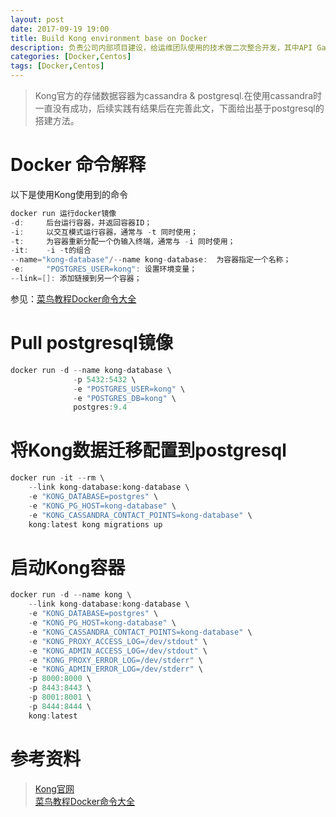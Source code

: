 ```yaml
---
layout: post
date: 2017-09-19 19:00
title: Build Kong environment base on Docker 
description: 负责公司内部项目建设，给运维团队使用的技术做二次整合开发，其中API Gataway使用开源的Kong，感觉挺有意思，研究一二；上篇文章写道“”在centos 7上搭建Docker环境”，因此本文将在Docker的基础上构建Kong.
categories: [Docker,Centos]
tags: [Docker,Centos]
---
```

> Kong官方的存储数据容器为cassandra & postgresql.在使用cassandra时一直没有成功，后续实践有结果后在完善此文，下面给出基于postgresql的搭建方法。

# Docker 命令解释
以下是使用Kong使用到的命令
```java
docker run 运行docker镜像
-d:     后台运行容器，并返回容器ID；
-i:     以交互模式运行容器，通常与 -t 同时使用；
-t:     为容器重新分配一个伪输入终端，通常与 -i 同时使用；
-it:    -i -t的组合
--name="kong-database"/--name kong-database:  为容器指定一个名称；
-e:     "POSTGRES_USER=kong": 设置环境变量；
--link=[]: 添加链接到另一个容器；
```
参见：[菜鸟教程Docker命令大全][1]

# Pull postgresql镜像
```java
docker run -d --name kong-database \
              -p 5432:5432 \
              -e "POSTGRES_USER=kong" \
              -e "POSTGRES_DB=kong" \
              postgres:9.4
```
# 将Kong数据迁移配置到postgresql
```java
docker run -it --rm \
    --link kong-database:kong-database \
    -e "KONG_DATABASE=postgres" \
    -e "KONG_PG_HOST=kong-database" \
    -e "KONG_CASSANDRA_CONTACT_POINTS=kong-database" \
    kong:latest kong migrations up
```

# 启动Kong容器
```java
docker run -d --name kong \
    --link kong-database:kong-database \
    -e "KONG_DATABASE=postgres" \
    -e "KONG_PG_HOST=kong-database" \
    -e "KONG_CASSANDRA_CONTACT_POINTS=kong-database" \
    -e "KONG_PROXY_ACCESS_LOG=/dev/stdout" \
    -e "KONG_ADMIN_ACCESS_LOG=/dev/stdout" \
    -e "KONG_PROXY_ERROR_LOG=/dev/stderr" \
    -e "KONG_ADMIN_ERROR_LOG=/dev/stderr" \
    -p 8000:8000 \
    -p 8443:8443 \
    -p 8001:8001 \
    -p 8444:8444 \
    kong:latest
```
# 参考资料
> [Kong官网][2]  
> [菜鸟教程Docker命令大全][3]


  [1]: http://www.runoob.com/docker/docker-command-manual.html
  [2]: https://getkong.org/install/docker/
  [3]: http://www.runoob.com/docker/docker-command-manual.html
